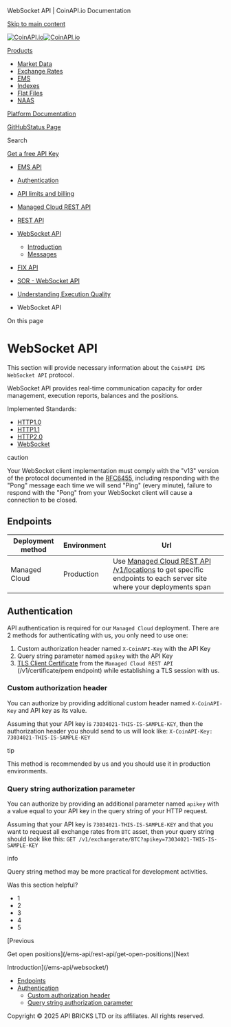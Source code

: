 WebSocket API | CoinAPI.io Documentation




[Skip to main content](#__docusaurus_skipToContent_fallback)

[![CoinAPI.io](/img/logo.svg)![CoinAPI.io](/img/logo.svg)](https://www.coinapi.io)

[Products](/ems-api/websocket/)

* [Market Data](/market-data/)
* [Exchange Rates](/exchange-rates-api/)
* [EMS](/ems-api/)
* [Indexes](/indexes-api/)
* [Flat Files](/flat-files-api/)
* [NAAS](/naas-api/)

[Platform Documentation](/general/authentication)

[GitHub](https://github.com/api-bricks/api-bricks-sdk)[Status Page](https://status.coinapi.io)

Search

[Get a free API Key](https://console.coinapi.io/?link=/apikeys/create)

* [EMS API](/ems-api/)
* [Authentication](/ems-api/authentication)
* [API limits and billing](/ems-api/api-limits-and-billing-metrics)
* [Managed Cloud REST API](/ems-api/rest-api/rest-api)
* [REST API](/ems-api/managed-cloud-rest-api/managed-cloud-rest-api)
* [WebSocket API](/ems-api/websocket/)

  + [Introduction](/ems-api/websocket/)
  + [Messages](/ems-api/websocket/messages)
* [FIX API](/ems-api/fix/)
* [SOR - WebSocket API](/ems-api/sor-websocket-api)
* [Understanding Execution Quality](/ems-api/understanding-execution-quality)

* WebSocket API

On this page

WebSocket API
=============

This section will provide necessary information about the `CoinAPI EMS WebSocket API` protocol.

WebSocket API provides real-time communication capacity for order management, execution reports, balances and the positions.

Implemented Standards:

* [HTTP1.0](https://datatracker.ietf.org/doc/html/rfc1945)
* [HTTP1.1](https://datatracker.ietf.org/doc/html/rfc2616)
* [HTTP2.0](https://datatracker.ietf.org/doc/html/rfc7540)
* [WebSocket](https://datatracker.ietf.org/doc/html/rfc6455)

caution

Your WebSocket client implementation must comply with the "v13" version of the protocol documented in the [RFC6455](http://www.ietf.org/rfc/rfc6455.txt), including responding with the "Pong" message each time we will send "Ping" (every minute), failure to respond with the "Pong" from your WebSocket client will cause a connection to be closed.

Endpoints[​](/ems-api/websocket/#endpoints "Direct link to Endpoints")
----------------------------------------------------------------------

| Deployment method | Environment | Url |
| --- | --- | --- |
| Managed Cloud | Production | Use [Managed Cloud REST API /v1/locations](#ems-docs-sh) to get specific endpoints to each server site where your deployments span |

Authentication[​](/ems-api/websocket/#authentication "Direct link to Authentication")
-------------------------------------------------------------------------------------

API authentication is required for our `Managed Cloud` deployment. There are 2 methods for authenticating with us, you only need to use one:

1. Custom authorization header named `X-CoinAPI-Key` with the API Key
2. Query string parameter named `apikey` with the API Key
3. [TLS Client Certificate](#certificate) from the `Managed Cloud REST API` (/v1/certificate/pem endpoint) while establishing a TLS session with us.

### Custom authorization header[​](/ems-api/websocket/#custom-authorization-header "Direct link to Custom authorization header")

You can authorize by providing additional custom header named `X-CoinAPI-Key` and API key as its value.

Assuming that your API key is `73034021-THIS-IS-SAMPLE-KEY`, then the authorization header you should send to us will look like: `X-CoinAPI-Key: 73034021-THIS-IS-SAMPLE-KEY`

tip

This method is recommended by us and you should use it in production environments.

### Query string authorization parameter[​](/ems-api/websocket/#query-string-authorization-parameter "Direct link to Query string authorization parameter")

You can authorize by providing an additional parameter named `apikey` with a value equal to your API key in the query string of your HTTP request.

Assuming that your API key is `73034021-THIS-IS-SAMPLE-KEY` and that you want to request all exchange rates from `BTC` asset, then your query string should look like this: `GET /v1/exchangerate/BTC?apikey=73034021-THIS-IS-SAMPLE-KEY`

info

Query string method may be more practical for development activities.

Was this section helpful?

* 1
* 2
* 3
* 4
* 5

[Previous

Get open positions](/ems-api/rest-api/get-open-positions)[Next

Introduction](/ems-api/websocket/)

* [Endpoints](/ems-api/websocket/#endpoints)
* [Authentication](/ems-api/websocket/#authentication)
  + [Custom authorization header](/ems-api/websocket/#custom-authorization-header)
  + [Query string authorization parameter](/ems-api/websocket/#query-string-authorization-parameter)

Copyright © 2025 API BRICKS LTD or its affiliates. All rights reserved.